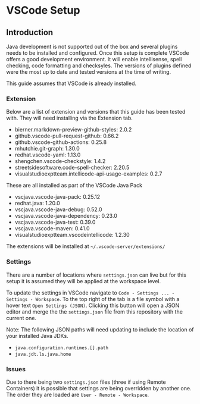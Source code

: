VSCode Setup
=======

## Introduction
Java development is not supported out of the box and several plugins needs to be installed and configured. Once this setup is complete VSCode offers a good development environment. It will enable intellisense, spell checking, code formatting and checksyles. The versions of plugins defined were the most up to date and tested versions at the time of writing.

This guide assumes that VSCode is already installed.

### Extension
Below are a list of extension and versions that this guide has been tested with. They will need installing via the Extension tab. 

- bierner.markdown-preview-github-styles: 2.0.2
- github.vscode-pull-request-github: 0.66.2
- github.vscode-github-actions: 0.25.8
- mhutchie.git-graph: 1.30.0
- redhat.vscode-yaml: 1.13.0
- shengchen.vscode-checkstyle: 1.4.2
- streetsidesoftware.code-spell-checker: 2.20.5
- visualstudioexptteam.intellicode-api-usage-examples: 0.2.7


These are all installed as part of the VSCode Java Pack
- vscjava.vscode-java-pack: 0.25.12
- redhat.java: 1.20.0
- vscjava.vscode-java-debug: 0.52.0
- vscjava.vscode-java-dependency: 0.23.0
- vscjava.vscode-java-test: 0.39.0
- vscjava.vscode-maven: 0.41.0
- visualstudioexptteam.vscodeintellicode: 1.2.30


The extensions will be installed at `~/.vscode-server/extensions/`

### Settings
There are a number of locations where `settings.json` can live but for this setup it is assumed they will be applied at the workspace level. 

To update the settings in VSCode navigate to `Code - Settings ... - Settings - Workspace`. To the top right of the tab is a file symbol with a hover text `Open Settings (JSON)`.  Clicking this button will open a JSON editor and merge the the `settings.json` file from this repository with the current one.

Note: The following JSON paths will need updating to include the location of your installed Java JDKs.
- `java.configuration.runtimes.[].path`
- `java.jdt.ls.java.home`

### Issues
Due to there being two `settings.json` files (three if using Remote Containers) it is possible that settings are being overridden by another one. The order they are loaded are `User - Remote - Workspace`.


